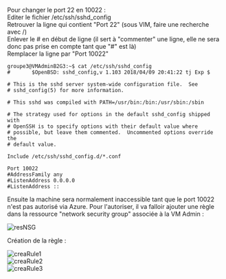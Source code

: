 Pour changer le port 22 en 10022 :  
Editer le fichier /etc/ssh/sshd_config  
Retrouver la ligne qui contient "Port 22" (sous VIM, faire une recherche avec /)  
Enlever le # en début de ligne (il sert à "commenter" une ligne, elle ne sera donc pas prise en compte tant que "#" est là)  
Remplacer la ligne par "Port 10022"  

```console
groupe3@VMAdminB2G3:~$ cat /etc/ssh/sshd_config
#       $OpenBSD: sshd_config,v 1.103 2018/04/09 20:41:22 tj Exp $

# This is the sshd server system-wide configuration file.  See
# sshd_config(5) for more information.

# This sshd was compiled with PATH=/usr/bin:/bin:/usr/sbin:/sbin

# The strategy used for options in the default sshd_config shipped with
# OpenSSH is to specify options with their default value where
# possible, but leave them commented.  Uncommented options override the
# default value.

Include /etc/ssh/sshd_config.d/*.conf

Port 10022
#AddressFamily any
#ListenAddress 0.0.0.0
#ListenAddress ::
```  
Ensuite la machine sera normalement inaccessible tant que le port 10022 n'est pas autorisé via Azure.  Pour l'autoriser, il va falloir ajouter une règle dans la ressource "network security group" associée à la VM Admin :  

![resNSG]()  

Création de la règle :  

![creaRule1]()  
![creaRule2]()  
![creaRule3]()  


